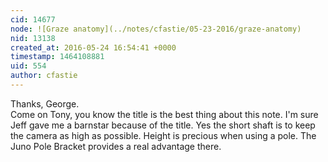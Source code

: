 ```yaml
---
cid: 14677
node: ![Graze anatomy](../notes/cfastie/05-23-2016/graze-anatomy)
nid: 13138
created_at: 2016-05-24 16:54:41 +0000
timestamp: 1464108881
uid: 554
author: cfastie
---
```


Thanks, George.  
Come on Tony, you know the title is the best thing about this note. I'm sure Jeff gave me a barnstar because of the title.
Yes the short shaft is to keep the camera as high as possible. Height is precious when using a pole. The Juno Pole Bracket provides a real advantage there.